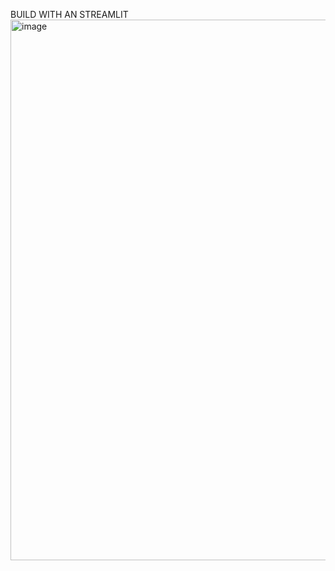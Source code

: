 BUILD WITH AN STREAMLIT
<img width="1883" height="865" alt="image" src="https://github.com/user-attachments/assets/9908d3f5-0228-45b1-bf68-b2e7dfc1142e" />
